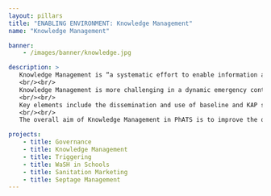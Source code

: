 ```yaml
---
layout: pillars
title: "ENABLING ENVIRONMENT: Knowledge Management"
name: "Knowledge Management"

banner:
    - /images/banner/knowledge.jpg

description: >
   Knowledge Management is “a systematic effort to enable information and knowledge to grow, flow and create value. The discipline is about creating and managing the processes to get the right knowledge to the right people at the right time and help people to share and action on information in order to improve performance.”
   <br/><br/>
   Knowledge Management is more challenging in a dynamic emergency context, not least because many of the key stakeholders and much of the learning from the critical emergency phase depart after a few months. Therefore, it is critical that the early recovery and early development phases include explicit mechanisms and dedicated capacity for the capture, sharing and use of the lessons learned; as well as active systems to track the implementation of strategies and plans, to ensure that policies and standards evolve, and that progress and performance reports feed back into improved policy, programming and practice.
   <br/><br/>
   Key elements include the dissemination and use of baseline and KAP survey data in program design and targeting; mechanisms to encourage routine feedback and analysis of the third-party process monitoring data; and regular horizontal learning events that provide a platform for discussing, sharing and learning from the progress, performance and innovation of other WaSH partners and local stakeholders.
   <br/><br/>
   The overall aim of Knowledge Management in PhATS is to improve the quality of WaSH service delivery and influence policy to better address rural sanitation issues in the Philippines. We’ve begun building a catalog of KM pieces including best practices, technical notes, videos, manuals and more. Check it out below:

projects:
    - title: Governance
    - title: Knowledge Management
    - title: Triggering
    - title: WaSH in Schools
    - title: Sanitation Marketing
    - title: Septage Management
---
```


